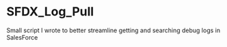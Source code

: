 # SFDX_Log_Pull
Small script I wrote to better streamline getting and searching debug logs in SalesForce
